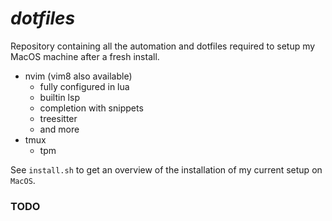 # *dotfiles* 

Repository containing all the automation and dotfiles required to setup my MacOS machine after a fresh install.

- nvim (vim8 also available)
  - fully configured in lua
  - builtin lsp
  - completion with snippets
  - treesitter
  - and more
- tmux
  - tpm

See `install.sh` to get an overview of the installation of my current setup on `MacOS`.

### TODO
